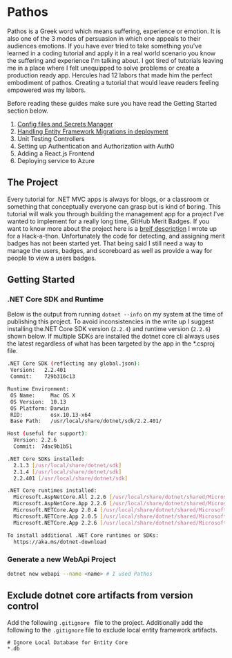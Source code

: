 # Pathos

Pathos is a Greek word which means suffering, experience or emotion. It is also one of
the 3 modes of persuasion in which one appeals to their audiences emotions. If you have
ever tried to take something you've learned in a coding tutorial and apply it in a real
world scenario you know the suffering and experience I'm talking about. I got tired of
tutorials leaving me in a place where I felt unequipped to solve problems or create a
production ready app. Hercules had 12 labors that made him the perfect embodiment of
pathos. Creating a tutorial that would leave readers feeling empowered was my labors.

Before reading these guides make sure you have read the Getting Started section below.
1. [Config files and Secrets Manager](./README.config.md)
2. [Handling Entity Framework Migrations in deployment](./README.ef_core.md)
3. Unit Testing Controllers
4. Setting up Authentication and Authorization with Auth0
5. Adding a React.js Frontend
6. Deploying service to Azure

## The Project
Every tutorial for .NET MVC apps is always for blogs, or a classroom or something that
conceptually everyone can grasp but is kind of boring. This tutorial will walk you
through building the management app for a project I've wanted to implement for a really
long time, GitHub Merit Badges. If you want to know more about the project here is a 
[breif description](https://docs.google.com/document/d/19xM74tFnGaxRqjSH-yxVsPDrpozsqojrKxd7_J7AVMU/edit)
I wrote up for a Hack-a-thon. Unfortunately the code for detecting, and assigning merit
badges has not been started yet. That being said I still need a way to manage the users,
badges, and scoreboard as well as provide a way for people to view a users badges.

## Getting Started
### .NET Core SDK and Runtime
Below is the output from running `dotnet --info` on my system at the time of publishing
this project. To avoid inconsistencies in the write up I suggest installing the.NET Core
SDK version (`2.2.4`) and runtime version (`2.2.6`) shown below. If multiple SDKs are
installed the dotnet core cli always uses the latest regardless of what has been targeted
by the app in the *.csproj file.
```bash
.NET Core SDK (reflecting any global.json):
 Version:   2.2.401
 Commit:    729b316c13

Runtime Environment:
 OS Name:     Mac OS X
 OS Version:  10.13
 OS Platform: Darwin
 RID:         osx.10.13-x64
 Base Path:   /usr/local/share/dotnet/sdk/2.2.401/

Host (useful for support):
  Version: 2.2.6
  Commit:  7dac9b1b51

.NET Core SDKs installed:
  2.1.3 [/usr/local/share/dotnet/sdk]
  2.1.4 [/usr/local/share/dotnet/sdk]
  2.2.401 [/usr/local/share/dotnet/sdk]

.NET Core runtimes installed:
  Microsoft.AspNetCore.All 2.2.6 [/usr/local/share/dotnet/shared/Microsoft.AspNetCore.All]
  Microsoft.AspNetCore.App 2.2.6 [/usr/local/share/dotnet/shared/Microsoft.AspNetCore.App]
  Microsoft.NETCore.App 2.0.4 [/usr/local/share/dotnet/shared/Microsoft.NETCore.App]
  Microsoft.NETCore.App 2.0.5 [/usr/local/share/dotnet/shared/Microsoft.NETCore.App]
  Microsoft.NETCore.App 2.2.6 [/usr/local/share/dotnet/shared/Microsoft.NETCore.App]

To install additional .NET Core runtimes or SDKs:
  https://aka.ms/dotnet-download
```

### Generate a new WebApi Project
```bash
dotnet new webapi --name <name> # I used Pathos
```

## Exclude dotnet core artifacts from version control
Add the following `.gitignore ` file to the project. Additionally add the following to
the `.gitignore` file to exclude local entity framework artifacts.
```
# Ignore Local Database for Entity Core
*.db
```
